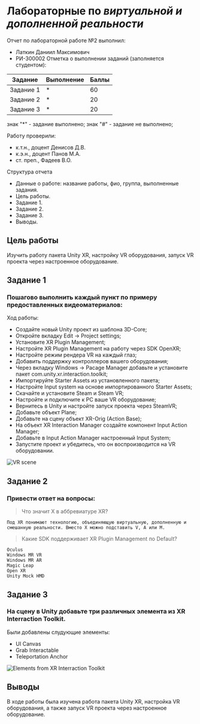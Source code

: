 # Лабораторные по _виртуальной и дополненной реальности_
Отчет по лабораторной работе №2 выполнил:
- Латкин Даниил Максимович
- РИ-300002
Отметка о выполнении заданий (заполняется студентом):

| Задание | Выполнение | Баллы |
| ------ | ------ | ------ |
| Задание 1 | * | 60 |
| Задание 2 | * | 20 |
| Задание 3 | * | 20 |

знак "*" - задание выполнено; знак "#" - задание не выполнено;

Работу проверили:
- к.т.н., доцент Денисов Д.В.
- к.э.н., доцент Панов М.А.
- ст. преп., Фадеев В.О.

Структура отчета

- Данные о работе: название работы, фио, группа, выполненные задания.
- Цель работы.
- Задание 1.
- Задание 2.
- Задание 3.
- Выводы.

## Цель работы
Изучить работу пакета Unity XR, настройку VR оборудования, запуск VR проекта через настроенное оборудование.

## Задание 1
### Пошагово выполнить каждый пункт по примеру предоставленных видеоматериалов:
Ход работы:
- Создайте новый Unity проект из шаблона 3D-Core;
- Откройте вкладку Edit -> Project settings;
- Установите XR Plugin Management;
- Настройте XR Plugin Management на работу через SDK OpenXR;
- Настройте режим рендера VR на каждый глаз;
- Добавить поддержку контроллеров вашего оборудования;
- Через вкладку Windows -> Pacage Manager добавьте и установите пакет
com.unity.xr.interaction.toolkit;
- Импортируйте Starter Assets из установленного пакета;
- Настройте Input system на основе импортированного Starter Assets;
- Скачайте и установите Steam и Steam VR;
- Настройте и подключите к PC ваше VR оборудование;
- Вернитесь в Unity и настройте запуск проекта через SteamVR;
- Добавьте объект Plane;
- Добавьте на сцену объект XR-Orig (Action Base);
- На объект XR Interaction Manager создайте компонент Input Action
Manager;
- Добавьте в Input Action Manager настроенный Input System;
- Запустите проект и убедитесь, что он воспроизводится на VR
оборудовании.

![VR scene]()

## Задание 2
### Привести ответ на вопросы:
> Что значит X в аббревиатуре XR?
    
    Под XR понимают технологию, объединяющую виртуальную, дополненную и смешанную реальности. Вместо Х можно подставить V, A или M. 
> Какие SDK поддерживает XR Plugin Management по Default?

    Oculus
    Windows MR VR
    Windows MR AR
    Magic Leap
    Open XR
    Unity Mock HMD

## Задание 3
### На сцену в Unity добавьте три различных элемента из XR Interraction Toolkit.

Были добавлены слудующие элементы:
- UI Canvas
- Grab Interactable
- Teleportation Anchor

![Elements from XR Interraction Toolkit]()

## Выводы

В ходе работы была изучена работа пакета Unity XR, настройка VR оборудования, а также запуск VR проекта через настроенное оборудование.
